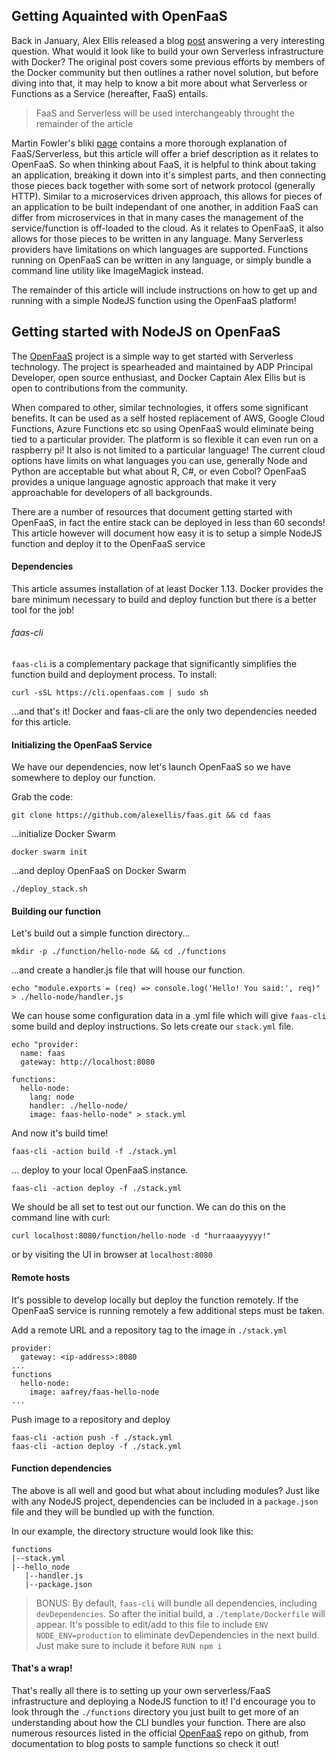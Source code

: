 ## Getting Aquainted with OpenFaaS

Back in January, Alex Ellis released a blog
[post](https://blog.alexellis.io/functions-as-a-service/) answering a
very interesting question. What would it look like to build your own
Serverless infrastructure with Docker? The original post covers some
previous efforts by members of the Docker community but then outlines a
rather novel solution, but before diving into that, it may help to know
a bit more about what Serverless or Functions as a Service (hereafter,
FaaS) entails.

> FaaS and Serverless will be used interchangeably throught the
> remainder of the article

Martin Fowler's bliki [page](https://martinfowler.com/articles/serverless.html)
contains a more thorough explanation of FaaS/Serverless, but this article will offer a brief
description as it relates to OpenFaaS. So when thinking about FaaS, it is helpful to think
about taking an application, breaking it down into it's simplest parts,
and then connecting those pieces back together with some sort of
network protocol (generally HTTP). Similar to a microservices driven
approach, this allows for pieces of an application to be built
independant of one another, in addition FaaS can differ from
microservices in that in many cases the management of the
service/function is
off-loaded to the cloud. As it relates to OpenFaaS, it also allows
for those pieces to be written in any language. Many Serverless
providers have limitations on which languages are supported. Functions
running on OpenFaaS can be written in any language, or simply bundle a command
line utility like ImageMagick instead.

The remainder of this article will include instructions on how to get up
and running with a simple NodeJS function using the OpenFaaS platform!

## Getting started with NodeJS on OpenFaaS

The [OpenFaaS](https://github.com/alexellis/faas) project is a simple way to get started with Serverless
technology. The project is spearheaded and maintained by ADP Principal Developer, open source enthusiast, and Docker Captain Alex Ellis but is open to contributions from the community.

When compared to other, similar technologies, it offers some significant
benefits. It can be used as a self hosted replacement of AWS, Google Cloud
Functions, Azure Functions etc so using OpenFaaS would eliminate being
tied to a particular provider. The platform is so flexible it can even
run on a raspberry pi! It also is not limited to a particular language!
The current cloud options have limits on what languages you can use,
generally Node and Python are acceptable but what about R, C#, or even
Cobol? OpenFaaS provides a unique language agnostic approach that make
it very approachable for developers of all backgrounds.

There are a number of resources that document getting started with
OpenFaaS, in fact the entire stack can be deployed in less than 60
seconds! This article however will document how easy it is to setup a
simple NodeJS function and deploy it to the OpenFaaS service

#### Dependencies

This article assumes installation of at least Docker 1.13. Docker
provides the bare minimum necessary to build and deploy function but
there is a better tool for the job!

###### faas-cli

`faas-cli` is a complementary package that significantly simplifies the
function build and deployment process. To install:
```
curl -sSL https://cli.openfaas.com | sudo sh
```

...and that's it! Docker and faas-cli are the only two
dependencies needed for this article.

#### Initializing the OpenFaaS Service

We have our dependencies, now let's launch OpenFaaS so we have
somewhere to deploy our function.

Grab the code:
```
git clone https://github.com/alexellis/faas.git && cd faas
```

...initialize Docker Swarm
```
docker swarm init
```

...and deploy OpenFaaS on Docker Swarm
```
./deploy_stack.sh
```

#### Building our function

Let's build out a simple function directory...
```
mkdir -p ./function/hello-node && cd ./functions
```

...and create a handler.js file that will house our function.
```
echo "module.exports = (req) => console.log('Hello! You said:', req)" > ./hello-node/handler.js
```

We can house some configuration data in a .yml file which will give
`faas-cli` some build and deploy instructions. So lets create our
`stack.yml` file.
```
echo "provider:
  name: faas
  gateway: http://localhost:8080

functions:
  hello-node:
    lang: node
    handler: ./hello-node/
    image: faas-hello-node" > stack.yml
```

And now it's build time!
```
faas-cli -action build -f ./stack.yml
```

... deploy to your local OpenFaaS instance.
```
faas-cli -action deploy -f ./stack.yml
```

We should be all set to test out our function. We can do this on the
command line with curl:
```
curl localhost:8080/function/hello-node -d "hurraaayyyyy!"
```

or by visiting the UI in browser at `localhost:8080`

#### Remote hosts

It's possible to develop locally but deploy the function remotely. If
the OpenFaaS service is running remotely a few additional steps must be
taken.

Add a remote URL and a repository tag to the image in `./stack.yml`
```
provider:
  gateway: <ip-address>:8080
...
functions
  hello-node:
    image: aafrey/faas-hello-node
...
```

Push image to a repository and deploy
```
faas-cli -action push -f ./stack.yml
faas-cli -action deploy -f ./stack.yml
```

#### Function dependencies

The above is all well and good but what about including modules? Just
like with any NodeJS project, dependencies can be included in a
`package.json` file and they will be bundled up with the function.

In our example, the directory structure would look like this:
```
functions
|--stack.yml
|--hello_node
   |--handler.js
   |--package.json
```
> BONUS: By default, `faas-cli` will bundle all dependencies, including `devDependencies`. So after the initial build, a `./template/Dockerfile` will appear. It's possible to edit/add to this file to include `ENV NODE_ENV=production` to eliminate devDependencies in the next build. Just make sure to include it before `RUN npm i`

#### That's a wrap!

That's really all there is to setting up your own serverless/FaaS
infrastructure and deploying a NodeJS function to it! I'd encourage
you to look through the `./functions` directory you just built to
get more of an understanding about how the CLI bundles your function.
There are also numerous resources listed in the official
[OpenFaaS](https://github.com/alexellis.com/faas)
repo on github, from documentation to blog posts to sample functions
so check it out!


